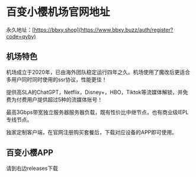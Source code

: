 # 百变小樱机场官网地址

永久地址：[https://bbxy.shop](https://www.bbxy.buzz/auth/register?code=qyby)

## 机场特色

机场成立于2020年，已由海外团队稳定运行四年之久。机场使用了魔改后更适合多用户同时同时使用的ssr协议，性能更佳！

提供高SLA的ChatGPT，Netflix，Disney+，HBO，Tiktok等流媒体解锁，并免费为付费用户提供超过5种的流媒体账号！

最高3Gbps带宽独立服务器服务器负载，既有性价比中继节点，也有商业级IEPL专线节点。

独家定制客户端，在官网注册购买套餐后，下载对应设备的APP即可使用。


## 百变小樱APP

请到右边releases下载
